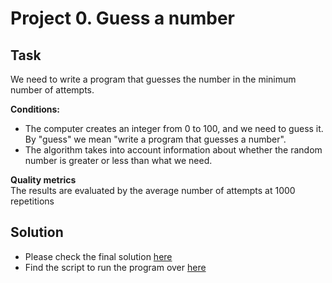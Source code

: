 # Project 0. Guess a number

## Task   
We need to write a program that guesses the number in the minimum number of attempts.

**Conditions:**  
- The computer creates an integer from 0 to 100, and we need to guess it. By "guess" we mean "write a program that guesses a number".
- The algorithm takes into account information about whether the random number is greater or less than what we need.

**Quality metrics**     
The results are evaluated by the average number of attempts at 1000 repetitions


## Solution

- Please check the final solution [here](https://github.com/AlinaBekmukha/My_homeworks_data_science/blob/main/project_0/game_v3_fin_task.py)
- Find the script to run the program over [here](https://github.com/AlinaBekmukha/My_homeworks_data_science/blob/main/project_0/game.ipynb)
